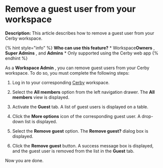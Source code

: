 # Remove a guest user from your workspace

**Description:** This article describes how to remove a guest user from your Cerby workspace.

{% hint style="info" %} **Who can use this feature?** * Workspace**Owners** ,
**Super Admins** , and **Admins** * Only supported using the Cerby web app {%
endhint %}

As a **Workspace Admin** , you can remove guest users from your Cerby
workspace. To do so, you must complete the following steps:

  1. Log in to your corresponding [Cerby](https://app.cerby.com/) workspace.

  2. Select the **All members** option from the left navigation drawer. The **All members** view is displayed.

  3. Activate the **Guest** tab. A list of guest users is displayed on a table.

  4. Click the **More options** icon of the corresponding guest user. A drop-down list is displayed.

  5. Select the **Remove guest** option. The **Remove guest?** dialog box is displayed.

  6. Click the **Remove guest** button. A success message box is displayed, and the guest user is removed from the list in the **Guest** tab.

Now you are done.

